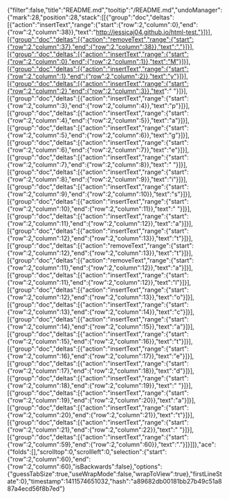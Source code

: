 {"filter":false,"title":"README.md","tooltip":"/README.md","undoManager":{"mark":28,"position":28,"stack":[[{"group":"doc","deltas":[{"action":"insertText","range":{"start":{"row":2,"column":0},"end":{"row":2,"column":38}},"text":"http://jessicaj04.github.io/html-test."}]}],[{"group":"doc","deltas":[{"action":"removeText","range":{"start":{"row":2,"column":37},"end":{"row":2,"column":38}},"text":"."}]}],[{"group":"doc","deltas":[{"action":"insertText","range":{"start":{"row":2,"column":0},"end":{"row":2,"column":1}},"text":"M"}]}],[{"group":"doc","deltas":[{"action":"insertText","range":{"start":{"row":2,"column":1},"end":{"row":2,"column":2}},"text":"y"}]}],[{"group":"doc","deltas":[{"action":"insertText","range":{"start":{"row":2,"column":2},"end":{"row":2,"column":3}},"text":" "}]}],[{"group":"doc","deltas":[{"action":"insertText","range":{"start":{"row":2,"column":3},"end":{"row":2,"column":4}},"text":"p"}]}],[{"group":"doc","deltas":[{"action":"insertText","range":{"start":{"row":2,"column":4},"end":{"row":2,"column":5}},"text":"a"}]}],[{"group":"doc","deltas":[{"action":"insertText","range":{"start":{"row":2,"column":5},"end":{"row":2,"column":6}},"text":"g"}]}],[{"group":"doc","deltas":[{"action":"insertText","range":{"start":{"row":2,"column":6},"end":{"row":2,"column":7}},"text":"e"}]}],[{"group":"doc","deltas":[{"action":"insertText","range":{"start":{"row":2,"column":7},"end":{"row":2,"column":8}},"text":" "}]}],[{"group":"doc","deltas":[{"action":"insertText","range":{"start":{"row":2,"column":8},"end":{"row":2,"column":9}},"text":"i"}]}],[{"group":"doc","deltas":[{"action":"insertText","range":{"start":{"row":2,"column":9},"end":{"row":2,"column":10}},"text":"s"}]}],[{"group":"doc","deltas":[{"action":"insertText","range":{"start":{"row":2,"column":10},"end":{"row":2,"column":11}},"text":" "}]}],[{"group":"doc","deltas":[{"action":"insertText","range":{"start":{"row":2,"column":11},"end":{"row":2,"column":12}},"text":"a"}]}],[{"group":"doc","deltas":[{"action":"insertText","range":{"start":{"row":2,"column":12},"end":{"row":2,"column":13}},"text":"t"}]}],[{"group":"doc","deltas":[{"action":"removeText","range":{"start":{"row":2,"column":12},"end":{"row":2,"column":13}},"text":"t"}]}],[{"group":"doc","deltas":[{"action":"removeText","range":{"start":{"row":2,"column":11},"end":{"row":2,"column":12}},"text":"a"}]}],[{"group":"doc","deltas":[{"action":"insertText","range":{"start":{"row":2,"column":11},"end":{"row":2,"column":12}},"text":"l"}]}],[{"group":"doc","deltas":[{"action":"insertText","range":{"start":{"row":2,"column":12},"end":{"row":2,"column":13}},"text":"o"}]}],[{"group":"doc","deltas":[{"action":"insertText","range":{"start":{"row":2,"column":13},"end":{"row":2,"column":14}},"text":"c"}]}],[{"group":"doc","deltas":[{"action":"insertText","range":{"start":{"row":2,"column":14},"end":{"row":2,"column":15}},"text":"a"}]}],[{"group":"doc","deltas":[{"action":"insertText","range":{"start":{"row":2,"column":15},"end":{"row":2,"column":16}},"text":"t"}]}],[{"group":"doc","deltas":[{"action":"insertText","range":{"start":{"row":2,"column":16},"end":{"row":2,"column":17}},"text":"e"}]}],[{"group":"doc","deltas":[{"action":"insertText","range":{"start":{"row":2,"column":17},"end":{"row":2,"column":18}},"text":"d"}]}],[{"group":"doc","deltas":[{"action":"insertText","range":{"start":{"row":2,"column":18},"end":{"row":2,"column":19}},"text":" "}]}],[{"group":"doc","deltas":[{"action":"insertText","range":{"start":{"row":2,"column":19},"end":{"row":2,"column":20}},"text":"a"}]}],[{"group":"doc","deltas":[{"action":"insertText","range":{"start":{"row":2,"column":20},"end":{"row":2,"column":21}},"text":"t"}]}],[{"group":"doc","deltas":[{"action":"insertText","range":{"start":{"row":2,"column":21},"end":{"row":2,"column":22}},"text":" "}]}],[{"group":"doc","deltas":[{"action":"insertText","range":{"start":{"row":2,"column":59},"end":{"row":2,"column":60}},"text":"."}]}]]},"ace":{"folds":[],"scrolltop":0,"scrollleft":0,"selection":{"start":{"row":2,"column":60},"end":{"row":2,"column":60},"isBackwards":false},"options":{"guessTabSize":true,"useWrapMode":false,"wrapToView":true},"firstLineState":0},"timestamp":1411574651032,"hash":"a89682db00181bb27b49c51a887a4ecd56f8b7ed"}